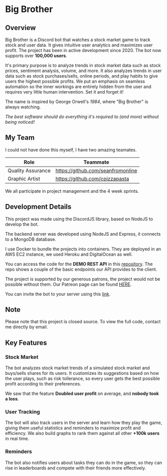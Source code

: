 # Big Brother

## Overview

Big Brother is a Discord bot that watches a stock market game to track stock and user data. It gives intuitive user analytics and maximizes user profit. The project has been in active development since 2020. The bot now supports over **100,000 users**.

It's primary purpose is to analyze trends in stock market data such as stock prices, sentiment analysis, volume, and more. It also analyzes trends in user data such as stock purchases/sells, online periods, and play habits to give users the highest possible profits. We put an emphasis on seamless automation so the inner workings are entirely hidden from the user and requires very little human intervention. Set it and forget it!

The name is inspired by George Orwell's _1984_, where "Big Brother" is always watching.

_The best software should do everything it's required to (and more) without being noticed!_

## My Team

I could not have done this myself, I have two amazing teamates.

| Role              | Teammate                          |
| ----------------- | --------------------------------- |
| Quality Assurance | https://github.com/seanfromonline |
| Graphic Artist    | https://github.com/cpizzapasta    |

We all participate in project management and the 4 week sprints.

## Development Details

This project was made using the DiscordJS library, based on NodeJS to develop the bot.

The backend server was developed using NodeJS and Express, it connects to a MongoDB database.

I use Docker to bundle the projects into containers. They are deployed in an AWS EC2 instance, we used Heroku and DigitalOcean as well.

You can access the code for the **DEMO REST API** in this [repository](https://github.com/Kggupta/BigBrother-Server). The repo shows a couple of the basic endpoints our API provides to the client.

The project is supported by our generous patrons, the project would not be possible without them. Our Patreon page can be found [HERE](https://www.patreon.com/bigbrotherbot).

You can invite the bot to your server using this [link](https://discord.com/oauth2/authorize?client_id=801210683483619438&permissions=347200&scope=bot).

## Note

Please note that this project is closed source. To view the full code, contact me directly by email.

## Key Features

### Stock Market

The bot analyzes stock market trends of a simulated stock market and buys/sells shares for its users. It customizes its suggestions based on how the user plays, such as risk tollerance, so every user gets the best possible profit according to their preferences.

We saw that the feature **Doubled user profit** on average, and **nobody took a loss**.

### User Tracking

The bot will also track users in the server and learn how they play the game, giving them useful statistics and reminders to maximize profit and efficiency. We also build graphs to rank them against all other **+100k users** in real time.

### Reminders

The bot also notifies users about tasks they can do in the game, so they can rise in leaderboards and compete with their friends more effectively.
